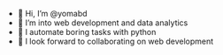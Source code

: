 - 👋 Hi, I’m @yomabd
- 👀 I’m into web development and data analytics
- 🌱 I automate boring tasks with python 
- 💞️ I look forward to collaborating on web development 


<!---
yomabd/yomabd is a ✨ special ✨ repository because its `README.md` (this file) appears on your GitHub profile.
You can click the Preview link to take a look at your changes.
--->

